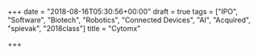 +++
date = "2018-08-16T05:30:56+00:00"
draft = true
tags = ["IPO", "Software", "Biotech", "Robotics", "Connected Devices", "AI", "Acquired", "spievak", "2018class"]
title = "Cytomx"

+++
